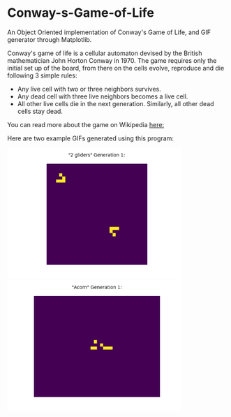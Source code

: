 # Conway-s-Game-of-Life
An Object Oriented implementation of Conway's Game of Life, and GIF generator through Matplotlib.

Conway's game of life is a cellular automaton devised by the British mathematician John Horton Conway in 1970.
The game requires only the initial set up of the board, from there on the cells evolve, reproduce and die following 3 simple rules:
- Any live cell with two or three neighbors survives.
- Any dead cell with three live neighbors becomes a live cell.
- All other live cells die in the next generation. Similarly, all other dead cells stay dead.

You can read more about the game on Wikipedia [here:](https://en.wikipedia.org/wiki/Conway%27s_Game_of_Life)

Here are two example GIFs generated using this program:


<img src="https://github.com/alxdmg/Conway-s-Game-of-Life/blob/master/two_gliders.gif" width="400" height="300">
<img src="https://github.com/alxdmg/Conway-s-Game-of-Life/blob/master/acorn.gif" width="400" height="300">
